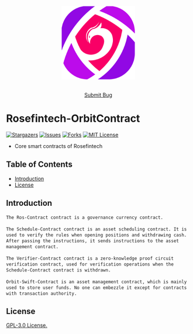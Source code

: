 


<!-- PROJECT LOGO -->
<br />

<p align="center">
  <a href="https://github.com/Rosefintech/Rosefintech-OrbitContract/blob/main/images/Rosefintech.png">
    <img src="https://github.com/Rosefintech/Rosefintech-OrbitContract/blob/main/images/Rosefintech.png" alt="Logo" width="200" height="200">
  </a>

[comment]: <> (<h3 align="center">Rosefintech-OrbitContract </h3>)
  <p align="center">
    <br />
    <a href="https://github.com/Rosefintech/Rosefintech-OrbitContract/issues">Submit Bug</a>
  </p>

# Rosefintech-OrbitContract
<!-- PROJECT SHIELDS -->
[![Stargazers][stars-shield]][stars-url]
[![Issues][issues-shield]][issues-url]
[![Forks][forks-shield]][forks-url]
[![MIT License][license-shield]][license-url]


- Core smart contracts of Rosefintech

## Table of Contents


- [Introduction](#introduction)
- [License](#license)


## Introduction
   
    The Ros-Contract contract is a governance currency contract.

    The Schedule-Contract contract is an asset scheduling contract. It is used to verify the rules when opening positions and withdrawing cash. After passing the instructions, it sends instructions to the asset management contract.

    The Verifier-Contract contract is a zero-knowledge proof circuit verification contract, used for verification operations when the Schedule-Contract contract is withdrawn.

    Orbit-Swift-Contract is an asset management contract, which is mainly used to store user funds. No one can embezzle it except for contracts with transaction authority.
    


## License

[GPL-3.0 License.][license-url]

<!-- links -->
[your-project-path]:https://github.com/Rosefintech/Rosefintech-OrbitContract
[stars-shield]: https://img.shields.io/github/stars/Rosefintech/Rosefintech-OrbitContract
[stars-url]: https://github.com/Rosefintech/Rosefintech-OrbitContract/stargazers
[issues-shield]: https://img.shields.io/github/issues/Rosefintech/Rosefintech-OrbitContract
[issues-url]: https://github.com/Rosefintech/Rosefintech-OrbitContract/issues
[license-shield]: https://img.shields.io/github/license/Rosefintech/Rosefintech-OrbitContract
[license-url]: https://github.com/Rosefintech/Rosefintech-OrbitContract/blob/main/LICENSE
[forks-shield]: https://img.shields.io/github/forks/Rosefintech/Rosefintech-OrbitContract
[forks-url]: https://github.com/Rosefintech/Rosefintech-OrbitContract/network/members